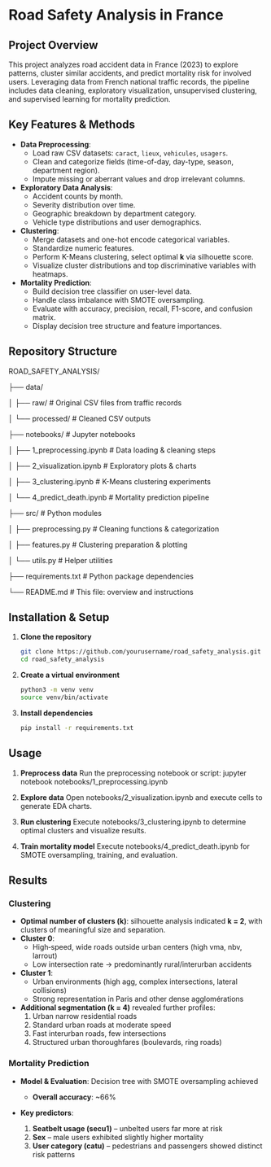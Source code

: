 # Road Safety Analysis in France

## Project Overview
This project analyzes road accident data in France (2023) to explore patterns, cluster similar accidents, and predict mortality risk for involved users. Leveraging data from French national traffic records, the pipeline includes data cleaning, exploratory visualization, unsupervised clustering, and supervised learning for mortality prediction.

## Key Features & Methods
- **Data Preprocessing**:  
  - Load raw CSV datasets: `caract`, `lieux`, `vehicules`, `usagers`.  
  - Clean and categorize fields (time-of-day, day-type, season, department region).  
  - Impute missing or aberrant values and drop irrelevant columns.  
- **Exploratory Data Analysis**:  
  - Accident counts by month.  
  - Severity distribution over time.  
  - Geographic breakdown by department category.  
  - Vehicle type distributions and user demographics.  
- **Clustering**:  
  - Merge datasets and one-hot encode categorical variables.  
  - Standardize numeric features.  
  - Perform K-Means clustering, select optimal **k** via silhouette score.  
  - Visualize cluster distributions and top discriminative variables with heatmaps.  
- **Mortality Prediction**:  
  - Build decision tree classifier on user-level data.  
  - Handle class imbalance with SMOTE oversampling.  
  - Evaluate with accuracy, precision, recall, F1-score, and confusion matrix.  
  - Display decision tree structure and feature importances.

## Repository Structure

ROAD_SAFETY_ANALYSIS/

├── data/

│ ├── raw/ # Original CSV files from traffic records

│ └── processed/ # Cleaned CSV outputs

├── notebooks/ # Jupyter notebooks

│ ├── 1_preprocessing.ipynb # Data loading & cleaning steps

│ ├── 2_visualization.ipynb # Exploratory plots & charts

│ ├── 3_clustering.ipynb # K-Means clustering experiments

│ └── 4_predict_death.ipynb # Mortality prediction pipeline

├── src/ # Python modules

│ ├── preprocessing.py # Cleaning functions & categorization

│ ├── features.py # Clustering preparation & plotting

│ └── utils.py # Helper utilities

├── requirements.txt # Python package dependencies

└── README.md # This file: overview and instructions


## Installation & Setup
1. **Clone the repository**  
   ```bash
   git clone https://github.com/yourusername/road_safety_analysis.git
   cd road_safety_analysis

2. **Create a virtual environment**
   ```bash
   python3 -m venv venv
   source venv/bin/activate

3. **Install dependencies**
   ```bash
   pip install -r requirements.txt


## Usage

1. **Preprocess data**
Run the preprocessing notebook or script:
jupyter notebook notebooks/1_preprocessing.ipynb

2. **Explore data**
Open notebooks/2_visualization.ipynb and execute cells to generate EDA charts.

3. **Run clustering**
Execute notebooks/3_clustering.ipynb to determine optimal clusters and visualize results.

4. **Train mortality model**
Execute notebooks/4_predict_death.ipynb for SMOTE oversampling, training, and evaluation.

## Results

### Clustering
- **Optimal number of clusters (k)**: silhouette analysis indicated **k = 2**, with clusters of meaningful size and separation.
- **Cluster 0**:  
  - High‐speed, wide roads outside urban centers (high vma, nbv, larrout)  
  - Low intersection rate → predominantly rural/interurban accidents  
- **Cluster 1**:  
  - Urban environments (high agg, complex intersections, lateral collisions)  
  - Strong representation in Paris and other dense agglomérations  
- **Additional segmentation (k = 4)** revealed further profiles:  
  1. Urban narrow residential roads  
  2. Standard urban roads at moderate speed  
  3. Fast interurban roads, few intersections  
  4. Structured urban thoroughfares (boulevards, ring roads)  

### Mortality Prediction
- **Model & Evaluation**: Decision tree with SMOTE oversampling achieved  
  - **Overall accuracy**: ~66%  
  
- **Key predictors**:  
  1. **Seatbelt usage (secu1)** – unbelted users far more at risk  
  2. **Sex** – male users exhibited slightly higher mortality  
  3. **User category (catu)** – pedestrians and passengers showed distinct risk patterns  


